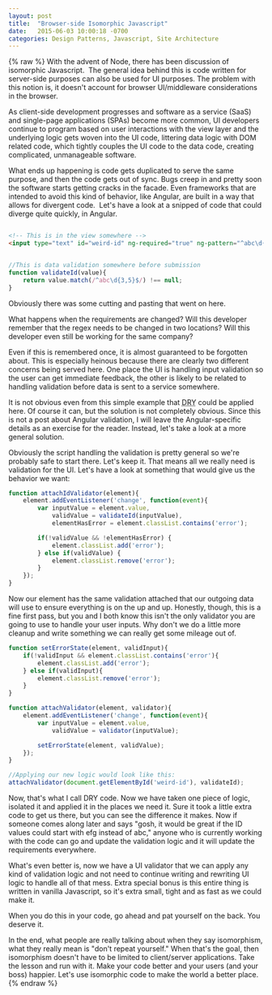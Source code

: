```yaml
---
layout: post
title:  "Browser-side Isomorphic Javascript"
date:   2015-06-03 10:00:18 -0700
categories: Design Patterns, Javascript, Site Architecture
---
```

{% raw %}
With the advent of Node, there has been discussion of isomorphic Javascript.  The general idea behind this is code written for server-side purposes can also be used for UI purposes. The problem with this notion is, it doesn't account for browser UI/middleware considerations in the browser.

As client-side development progresses and software as a service (SaaS) and single-page applications (SPAs) become more common, UI developers continue to program based on user interactions with the view layer and the underlying logic gets woven into the UI code, littering data logic with DOM related code, which tightly couples the UI code to the data code, creating complicated, unmanageable software.

What ends up happening is code gets duplicated to serve the same purpose, and then the code gets out of sync. Bugs creep in and pretty soon the software starts getting cracks in the facade. Even frameworks that are intended to avoid this kind of behavior, like Angular, are built in a way that allows for divergent code.  Let's have a look at a snipped of code that could diverge quite quickly, in Angular.

```html

<!-- This is in the view somewhere -->
<input type="text" id="weird-id" ng-required="true" ng-pattern="^abc\d{3,5}$" />

```

```javascript

//This is data validation somewhere before submission
function validateId(value){
    return value.match(/^abc\d{3,5}$/) !== null;
}

```

Obviously there was some cutting and pasting that went on here.

What happens when the requirements are changed? Will this developer remember that the regex needs to be changed in two locations? Will this developer even still be working for the same company?

Even if this is remembered once, it is almost guaranteed to be forgotten about.  This is especially heinous because there are clearly two different concerns being served here.  One place the UI is handling input validation so the user can get immediate feedback, the other is likely to be related to handling validation before data is sent to a service somewhere.

It is not obvious even from this simple example that <acronym title="Don't Repeat Yourself">DRY</acronym> could be applied here. Of course it can, but the solution is not completely obvious.  Since this is not a post about Angular validation, I will leave the Angular-specific details as an exercise for the reader.  Instead, let's take a look at a more general solution.

Obviously the script handling the validation is pretty general so we're probably safe to start there. Let's keep it. That means all we really need is validation for the UI. Let's have a look at something that would give us the behavior we want:

```javascript
function attachIdValidator(element){
    element.addEventListener('change', function(event){
        var inputValue = element.value,
            validValue = validateId(inputValue),
            elementHasError = element.classList.contains('error');

        if(!validValue && !elementHasError) {
            element.classList.add('error');
        } else if(validValue) {
            element.classList.remove('error');
        }
    });
}
```

Now our element has the same validation attached that our outgoing data will use to ensure everything is on the up and up. Honestly, though, this is a fine first pass, but you and I both know this isn't the only validator you are going to use to handle your user inputs. Why don't we do a little more cleanup and write something we can really get some mileage out of.

```javascript
function setErrorState(element, validInput){
    if(!validInput && element.classList.contains('error'){
        element.classList.add('error');
    } else if(validInput){
        element.classList.remove('error');
    }
}

function attachValidator(element, validator){
    element.addEventListener('change', function(event){
        var inputValue = element.value,
            validValue = validator(inputValue);

        setErrorState(element, validValue);
    });
}

//Applying our new logic would look like this:
attachValidator(document.getElementById('weird-id'), validateId);

```

Now, that's what I call DRY code. Now we have taken one piece of logic, isolated it and applied it in the places we need it. Sure it took a little extra code to get us there, but you can see the difference it makes.  Now if someone comes along later and says "gosh, it would be great if the ID values could start with efg instead of abc," anyone who is currently working with the code can go and update the validation logic and it will update the requirements everywhere.

What's even better is, now we have a UI validator that we can apply any kind of validation logic and not need to continue writing and rewriting UI logic to handle all of that mess. Extra special bonus is this entire thing is written in vanilla Javascript, so it's extra small, tight and as fast as we could make it.

When you do this in your code, go ahead and pat yourself on the back. You deserve it.

In the end, what people are really talking about when they say isomorphism, what they really mean is "don't repeat yourself." When that's the goal, then isomorphism doesn't have to be limited to client/server applications. Take the lesson and run with it. Make your code better and your users (and your boss) happier. Let's use isomorphic code to make the world a better place.
{% endraw %}
    